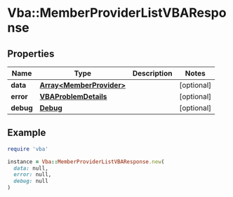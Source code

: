 # Vba::MemberProviderListVBAResponse

## Properties

| Name | Type | Description | Notes |
| ---- | ---- | ----------- | ----- |
| **data** | [**Array&lt;MemberProvider&gt;**](MemberProvider.md) |  | [optional] |
| **error** | [**VBAProblemDetails**](VBAProblemDetails.md) |  | [optional] |
| **debug** | [**Debug**](Debug.md) |  | [optional] |

## Example

```ruby
require 'vba'

instance = Vba::MemberProviderListVBAResponse.new(
  data: null,
  error: null,
  debug: null
)
```

